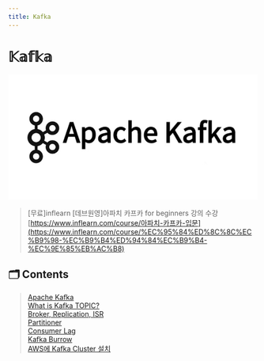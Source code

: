 ```yaml
---
title: Kafka
---
```


# 𝕂𝕒𝕗𝕜𝕒  

![Apache Kafka](../../images/Kafka/01_Info_kafka_logo.png)

> [무료]inflearn [데브원영]아파치 카프카 for beginners 강의 수강  
> [https://www.inflearn.com/course/아파치-카프카-입문](https://www.inflearn.com/course/%EC%95%84%ED%8C%8C%EC%B9%98-%EC%B9%B4%ED%94%84%EC%B9%B4-%EC%9E%85%EB%AC%B8)

## 🗂 Contents  

> [Apache Kafka](/posts/Kafka/g01_Info.html)  
> [What is Kafka TOPIC?](/posts/Kafka/g02_Topic.html)  
> [Broker, Replication, ISR](/posts/Kafka/g03_Broker_Replication_ISR.html)  
> [Partitioner](/posts/Kafka/g04_Partitioner.html)  
> [Consumer Lag](/posts/Kafka/g05_ConsumerLag.html)  
> [Kafka Burrow](/posts/Kafka/g06_Burrow.html)  
> [AWS에 Kafka Cluster 설치](/posts/Kafka/g07_Install_kafka.html)  
